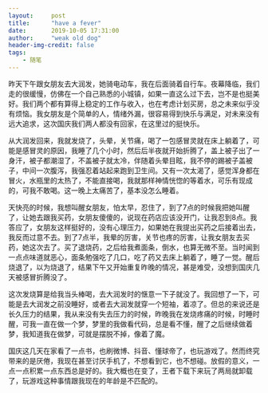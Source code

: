 ```yaml
---
layout:     post
title:      "have a fever"
date:       2019-10-05 17:31:00
author:     "weak old dog"
header-img-credit: false
tags:
    - 随笔
---
```



昨天下午跟女朋友去大润发，她骑电动车，我在后面骑着自行车。夜幕降临，我们走的很缓慢，仿佛在一个自己熟悉的小城镇，如果一直这么过下去，岂不是也挺美好。我们两个都有算得上稳定的工作与收入，也在考虑计划买房，总之未来似乎没有烦恼。我女朋友是个简单的人，情绪外漏，很容易得到快乐与满足，对未来没有远大追求，这次国庆我们两人都没有回家，在这里过的挺快乐。

从大润发回来，我就发烧了，头晕，关节痛，喝了一包感冒灵就在床上躺着了，可能是感冒灵的原因，我睡了几个小时，然后后半夜就开始折腾了，盖上被子出了一身汗，被子都潮湿了，不盖被子就太冷，伴随着头晕目眩，我不停的踢被子盖被子，中间一次腹泻，我强忍着站起来跑到卫生间。又有一次太渴了，感觉浑身都在冒火，水瓶里的太热了，不能直接喝，我就那样神情恍惚的等着水，可乐有现成的，可我不敢喝。这一晚上太痛苦了，基本没怎么睡着。

天快亮的时候，我想叫醒女朋友，怕太早，忍住了，到了7点的时候我把她叫醒了，让她去跟我买药，女朋友傻傻的，说现在药店应该没开门，让我忍到8点。我答应了，女朋友这样挺好的，没有心理压力，如果她在我提出买药之后接着出去，我反而过意不去。到了7点半，我晕的厉害，关节也疼的厉害，让我女朋友去买药，她这次去了。买了退烧药，之后给我煮面条，倒水，也算无微不至。当时闻到一点点味道就恶心，面条勉强吃了几口，吃了药又去床上躺着了，睡了一觉。醒后烧退了，以为烧退了，结果下午又开始重复昨晚的情况，甚是难受，没想到国庆几天被感冒折腾没了。

这次发烧算是给我当头棒喝，去大润发时的惬意一下子就没了。我回想了一下，可能是去大润发之前没睡好，或者去大润发就穿一个短袖，着凉了。但总的来说还是长久压力的结果，我从来没有失去压力的时候，昨晚我在发烧疼痛的时候，时睡时醒，可我一直在做一个梦，梦里的我做看代码，总是看不懂，醒了之后继续做着梦，我知道我在做梦，可就是摆脱不掉，像着了魔。

国庆这几天在家看了一点书，也刷微博、抖音、懂球帝了，也玩游戏了。然而终究带来的是厌倦，我现在甚至讨厌手机了，不想看到它，也不想碰。放假的意义，一点一点积累一点东西总是好的。我大概也在变了，王者下载下来玩了两局就卸载了，玩游戏这种事情跟我现在的年龄是不匹配的。